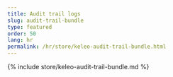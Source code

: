 ```yaml
---
title: Audit trail logs
slug: audit-trail-bundle
type: featured
order: 50
lang: hr
permalink: /hr/store/keleo-audit-trail-bundle.html
---
```


{% include store/keleo-audit-trail-bundle.md %}
